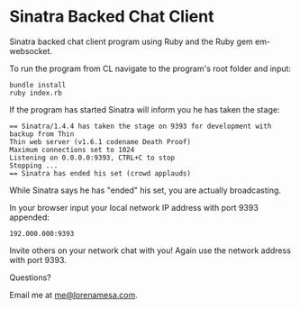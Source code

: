 Sinatra Backed Chat Client
==============================

Sinatra backed chat client program using Ruby and the Ruby gem em-websocket.

To run the program from CL navigate to the program's root folder and input:

```
bundle install
ruby index.rb

```

If the program has started Sinatra will inform you he has
taken the stage:

```
== Sinatra/1.4.4 has taken the stage on 9393 for development with backup from Thin
Thin web server (v1.6.1 codename Death Proof)
Maximum connections set to 1024
Listening on 0.0.0.0:9393, CTRL+C to stop
Stopping ...
== Sinatra has ended his set (crowd applauds)
```

While Sinatra says he has "ended" his set, you are actually broadcasting.

In your browser input your local network IP address with port 9393 appended:

```192.000.000:9393```

Invite others on your network chat with you! Again use the network address with port 9393.

Questions?

Email me at me@lorenamesa.com.



